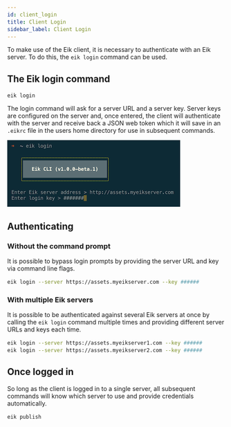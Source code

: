 ```yaml
---
id: client_login
title: Client Login
sidebar_label: Client Login
---
```


To make use of the Eik client, it is necessary to authenticate with an Eik server. To do this, the `eik login` command can be used.

## The Eik login command

```
eik login
```

The login command will ask for a server URL and a server key. Server keys are configured on the server and, once entered, the client will authenticate with the server and receive back a JSON web token which it will save in an `.eikrc` file in the users home directory for use in subsequent commands. 

![Login screenshot](/img/login.png)

## Authenticating 

### Without the command prompt

It is possible to bypass login prompts by providing the server URL and key via command line flags.

```sh
eik login --server https://assets.myeikserver.com --key ######
```

### With multiple Eik servers

It is possible to be authenticated against several Eik servers at once by calling the `eik login` command multiple times and providing different server URLs and keys each time. 

```sh
eik login --server https://assets.myeikserver1.com --key ######
eik login --server https://assets.myeikserver2.com --key ######
```

## Once logged in

So long as the client is logged in to a single server, all subsequent commands will know which server to use and provide credentials automatically.

```sh
eik publish
```